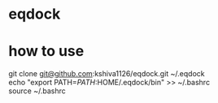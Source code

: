 # eqdock

# how to use
git clone git@github.com:kshiva1126/eqdock.git ~/.eqdock  
echo "export PATH=$PATH:$HOME/.eqdock/bin" >> ~/.bashrc  
source ~/.bashrc
